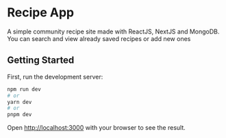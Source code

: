 # Recipe App
A simple community recipe site made with ReactJS, NextJS and MongoDB.
You can search and view already saved recipes or add new ones 

## Getting Started

First, run the development server:

```bash
npm run dev
# or
yarn dev
# or
pnpm dev
```

Open [http://localhost:3000](http://localhost:3000) with your browser to see the result.

